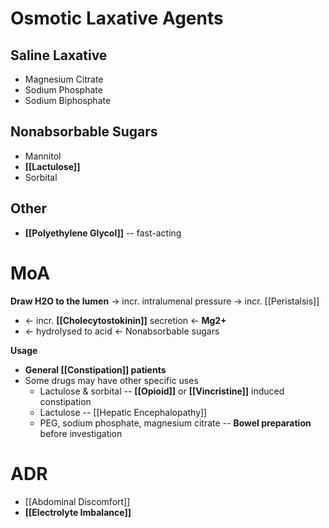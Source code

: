 # Osmotic Laxative Agents
## Saline Laxative
- Magnesium Citrate
- Sodium Phosphate
- Sodium Biphosphate

## Nonabsorbable Sugars
- Mannitol
- **[[Lactulose]]**
- Sorbital

## Other
- **[[Polyethylene Glycol]]** -- fast-acting

# MoA
**Draw H2O to the lumen** -> incr. intralumenal pressure -> incr. [[Peristalsis]]
- <- incr. **[[Cholecytostokinin]]** secretion <- **Mg2+**
- <- hydrolysed to acid <- Nonabsorbable sugars

**Usage**
- **General [[Constipation]] patients**
- Some drugs may have other specific uses
	- Lactulose & sorbital -- **[[Opioid]]** or **[[Vincristine]]** induced constipation
	- Lactulose -- [[Hepatic Encephalopathy]]
	- PEG, sodium phosphate, magnesium citrate -- **Bowel preparation** before investigation

# ADR
- [[Abdominal Discomfort]]
- **[[Electrolyte Imbalance]]**